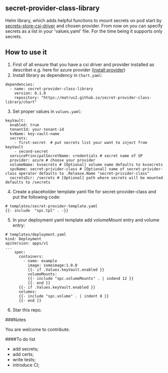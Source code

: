 secret-provider-class-library
------
Helm library, which adds helpful functions to mount secrets on pod start by [secrets-store-csi-driver](https://github.com/kubernetes-sigs/secrets-store-csi-driver) and chosen provider. From now on you can specify secrets as a list in your 'values.yaml' file. For the time being it supports only secrets.

## How to use it
1. First of all ensure that you have a csi driver and provider installed as describet e.g. here for azure provider ([install provider](https://github.com/Azure/secrets-store-csi-driver-provider-azure/blob/master/charts/csi-secrets-store-provider-azure/README.md)) 
2. Install library as dependency in `Chart.yaml`:
```
dependencies:
  - name: secret-provider-class-library
    version: 0.1.0
    repository: "https://matrus2.github.io/secret-provider-class-library/chart"
```
3. Set proper values in `values.yaml`:

```helmyaml
keyVault:
  enabled: true
  tenantId: your-tenant-id
  kvName: key-vault-name
  secrets:
    - first-secret  # put secrets list your want to inject from keyVault
    - second-secret
  servicePrincipalSecretName: credentials # secret name of SP
  provider: azure # choose your provider
  volumeName: kvsecrets # [Optional] volume name defaults to kvsecrets 
  spcName: secret-privider-class # [Optional] name of secret-privider-class operator defaults to .Release.Name "secret-privider-class"
  secretsDir: /secrets # [Optional] path where secrets will be mounted defaults to /secrets

```
4. Create a placeholder template yaml file for secret-provider-class and put the following code:
```
# templates/secret-provider-template.yaml
{{- include  "spc.tpl" . -}}
```
5. In your deployment yaml template add volumeMount entry and volume entry:
```
# templates/deployment.yaml
kind: Deployment
apiVersion: apps/v1
...
    spec:
      containers:
        - name: example
          image: someimage:1.0.0
          {{- if .Values.keyVault.enabled }}
          volumeMounts:
          {{- include "spc.volumeMounts" . | indend 12 }}
          {{- end }}
      {{- if .Values.keyVault.enabled }}
      volumes:
      {{- include "spc.volume" . | indent 8 }}
      {{- end }}

```
6. Star this repo.

###Notes

You are welcome to contribute.

####To do list
- add secrets;
- add certs;
- write tests;
- introduce CI;
